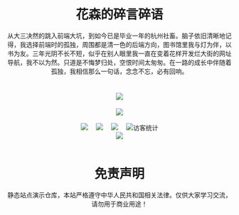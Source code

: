 <!-- 碎言碎语 -->
<h1 align="center">花森的碎言碎语</h1>
<p align="center">从大三决然的跳入前端大坑，到如今已是毕业一年的杭州社畜。脑子依旧清晰地记得，我选择前端时的孤独，周围都是清一色的后端方向，图书馆里我与灯为伴，以书为友。三年光阴不长不短，似乎在别人眼里我一直在变着花样开发烂大街的网址导航，我不以为然。只道是不悔梦归处，空恨时间太匆匆。在一路的成长中伴随着孤独，我相信那么一句话，念念不忘，必有回响。</p>

<!-- 打字动效 -->
<h1 align="center">
  <a href="https://sunguoqi.com/">
    <img src="https://readme-typing-svg.herokuapp.com/?lines=console.log('森林覆盖的岛屿花开遍地美好都将与约而至')&center=true&size=14">
  </a>
</h1>

<!-- 敲代码的图片 -->
<div align="center" ><img order-radius="100px" src="https://cdn.jsdelivr.net/gh/sun0225SUN/photos/images/202108300019556.gif"/></div>

<!-- 分行 -->
<br>

<!-- 个人资料徽标 -->
<div align="center">
  <a href="http://huasen.cc/"><img src="https://img.shields.io/badge/website-网站-blue"></a>&emsp;
  <a href="https://blog.csdn.net/L184820911/"><img src="https://img.shields.io/badge/CSDN-CSDN-c32136"></a>&emsp;
  <a href="https://space.bilibili.com/241546158/"><img src="https://img.shields.io/badge/bilibili-B站-ff69b4"></a>&emsp;
  <img src="https://visitor-badge.glitch.me/badge?page_id=huasenjio" alt="访客统计" />
</div>

<!-- banner -->
<div align="center"><img src="https://cdn.jsdelivr.net/gh/sun0225SUN/photos/images/202110311924844.png" /></div>

<!-- 展示项目 -->
<!-- <h3 align="center">推荐仓库</h3>
<div align="center">
  <a href="">
    <img src="https://github-readme-stats.vercel.app/api/pin/?username=huasenjio&repo=huasen-portal&theme=dark&bg_color=0d1117&hide_border=true" />
  </a>
  <a href="">
    <img src="https://github-readme-stats.vercel.app/api/pin/?username=huasenjio&repo=huasenjio-compose&theme=dark&bg_color=0d1117&hide_border=true" />
  </a>
</div> -->

<!-- 访客图 -->
<!-- <h3 align="center"></h3>
<div align="center"> <img src="https://activity-graph.herokuapp.com/graph?username=huasenjio&theme=xcode" /> </div> -->

<!-- 分行 -->
<br>

<!-- 免责声明 -->
<h1 align="center">免责声明</h1>
<p align="center">静态站点演示仓库，本站严格遵守中华人民共和国相关法律。仅供大家学习交流，请勿用于商业用途！</p>


